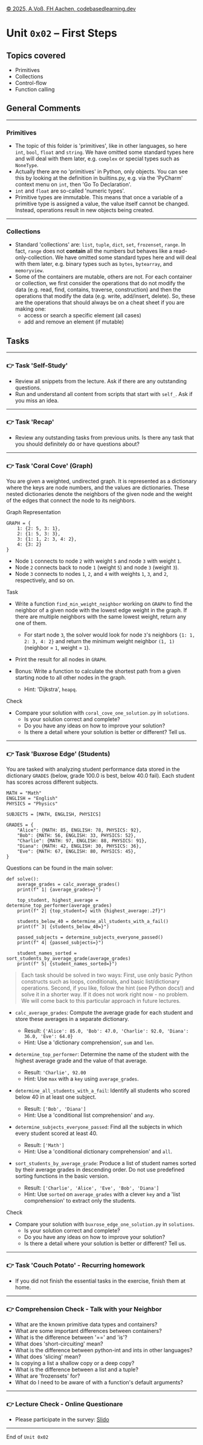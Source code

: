[© 2025, A.Voß, FH Aachen, codebasedlearning.dev](mailto:info@codebasedlearning.dev)

# Unit `0x02` – First Steps


## Topics covered

- Primitives
- Collections
- Control-flow
- Function calling


## General Comments

---

### Primitives

- The topic of this folder is 'primitives', like in other languages, so here `int`, `bool`, `float` and `string`. We have omitted some standard types here and will deal with them later, e.g. `complex` or special types such as `NoneType`. 
- Actually there are no 'primitives' in Python, only objects. You can see this by looking at the definition in builtins.py, e.g. via the 'PyCharm' context menu on `int`, then 'Go To Declaration'. 
- `int` and `float` are so-called 'numeric types'.
- Primitive types are immutable. This means that once a variable of a primitive type is assigned a value, the value itself cannot be changed. Instead, operations result in new objects being created.

---

### Collections

- Standard 'collections' are: `list`, `tuple`, `dict`, `set`, `frozenset`, `range`. In fact, `range` does not __contain__ all the numbers but behaves like a read-only-collection. We have omitted some standard types here and will deal with them later, e.g. binary types such as `bytes`, `bytearray`, and `memoryview`.
- Some of the containers are mutable, others are not. For each container or collection, we first consider the operations that do not modify the data (e.g. read, find, contains, traverse, construction) and then the operations that modify the data (e.g. write, add/insert, delete). So, these are the operations that should always be on a cheat sheet if you are making one:
  - access or search a specific element (all cases)
  - add and remove an element (if mutable)


## Tasks

---

### 👉 Task 'Self-Study'

- Review all snippets from the lecture. Ask if there are any outstanding questions.
- Run and understand all content from scripts that start with `self_`. Ask if you miss an idea.

---

### 👉 Task 'Recap'

- Review any outstanding tasks from previous units. Is there any task that you should definitely do or have questions about?

---

### 👉 Task 'Coral Cove' (Graph)

You are given a weighted, undirected graph. It is represented as a dictionary where the keys are node numbers, and the values are dictionaries. These nested dictionaries denote the neighbors of the given node and the weight of the edges that connect the node to its neighbors.

Graph Representation

```
GRAPH = {
    1: {2: 5, 3: 1},
    2: {1: 5, 3: 3},
    3: {1: 1, 2: 3, 4: 2},
    4: {3: 2}
}
```

- Node `1` connects to node `2` with weight `5` and node `3` with weight `1`.
- Node `2` connects back to node `1` (weight `5`) and node `3` (weight `3`).
- Node `3` connects to nodes `1`, `2`, and `4` with weights `1`, `3`, and `2`, respectively, and so on.

Task

- Write a function `find_min_weight_neighbor` working on `GRAPH` to find the neighbor of a given node with the lowest edge weight in the graph. If there are multiple neighbors with the same lowest weight, return any one of them.
  - For start node `3`, the solver would look for node `3`'s neighbors `{1: 1, 2: 3, 4: 2}` and return the minimum weight neighbor `(1, 1)` (neighbor = `1`, weight = `1`).

- Print the result for all nodes in `GRAPH`.

- Bonus: Write a function to calculate the shortest path from a given starting node to all other nodes in the graph.
  - Hint: 'Dijkstra', `heapq`.

Check
- Compare your solution with `coral_cove_one_solution.py` in `solutions`. 
  - Is your solution correct and complete? 
  - Do you have any ideas on how to improve your solution?
  - Is there a detail where your solution is better or different? Tell us.

---

### 👉 Task 'Buxrose Edge' (Students)

You are tasked with analyzing student performance data stored in the dictionary `GRADES` (below, grade 100.0 is best, below 40.0 fail). Each student has scores across different subjects.

```
MATH = "Math"
ENGLISH = "English"
PHYSICS = "Physics"

SUBJECTS = [MATH, ENGLISH, PHYSICS]

GRADES = {
    "Alice": {MATH: 85, ENGLISH: 78, PHYSICS: 92},
    "Bob": {MATH: 56, ENGLISH: 33, PHYSICS: 52},
    "Charlie": {MATH: 97, ENGLISH: 88, PHYSICS: 91},
    "Diana": {MATH: 42, ENGLISH: 30, PHYSICS: 36},
    "Eve": {MATH: 67, ENGLISH: 80, PHYSICS: 45},
}
```

Questions can be found in the main solver:

```
def solve():
    average_grades = calc_average_grades()
    print(f" 1| {average_grades=}")

    top_student, highest_average = determine_top_performer(average_grades)
    print(f" 2| {top_student=} with {highest_average:.2f}")

    students_below_40 = determine_all_students_with_a_fail()
    print(f" 3| {students_below_40=}")

    passed_subjects = determine_subjects_everyone_passed()
    print(f" 4| {passed_subjects=}")

    student_names_sorted = sort_students_by_average_grade(average_grades)
    print(f" 5| {student_names_sorted=}")
```

> Each task should be solved in two ways: First, use only basic Python constructs such as loops, conditionals, and basic list/dictionary operations. Second, if you like, follow the hint (see Python docs!) and solve it in a shorter way. If it does not work right now - no problem. We will come back to this particular approach in future lectures.

- `calc_average_grades`: Compute the average grade for each student and store these averages in a separate dictionary.
  - Result: `{'Alice': 85.0, 'Bob': 47.0, 'Charlie': 92.0, 'Diana': 36.0, 'Eve': 64.0}`
  - Hint: Use a 'dictionary comprehension', `sum` and `len`.

- `determine_top_performer`: Determine the name of the student with the highest average grade and the value of that average.
  - Result: `'Charlie', 92.00`
  - Hint: Use `max` with a `key` using `average_grades`.

- `determine_all_students_with_a_fail`: Identify all students who scored below 40 in at least one subject.
  - Result: `['Bob', 'Diana']`
  - Hint: Use a 'conditional list comprehension' and `any`.
- `determine_subjects_everyone_passed`: Find all the subjects in which every student scored at least 40.
  - Result: `['Math']`
  - Hint: Use a 'conditional dictionary comprehension' and `all`. 

- `sort_students_by_average_grade`: Produce a list of student names sorted by their average grades in descending order. Do not use predefined sorting functions in the basic version.
  - Result: `['Charlie', 'Alice', 'Eve', 'Bob', 'Diana']`
  - Hint: Use `sorted` on `average_grades` with a clever `key` and a 'list comprehension' to extract only the students.

Check
- Compare your solution with `buxrose_edge_one_solution.py` in `solutions`. 
  - Is your solution correct and complete? 
  - Do you have any ideas on how to improve your solution?
  - Is there a detail where your solution is better or different? Tell us.

---

### 👉 Task 'Couch Potato' - Recurring homework

- If you did not finish the essential tasks in the exercise, finish them at home.

---

### 👉 Comprehension Check - Talk with your Neighbor

- What are the known primitive data types and containers?
- What are some important differences between containers?
- What is the difference between '==' and 'is'?
- What does 'short-circuiting' mean?
- What is the difference between python-int and ints in other languages?
- What does 'slicing' mean?
- Is copying a list a shallow copy or a deep copy?
- What is the difference between a list and a tuple?
- What are 'frozensets' for?
- What do I need to be aware of with a function's default arguments?

---

### 👉 Lecture Check - Online Questionare

- Please participate in the survey: [Slido](https://wall.sli.do)

---

End of `Unit 0x02`
